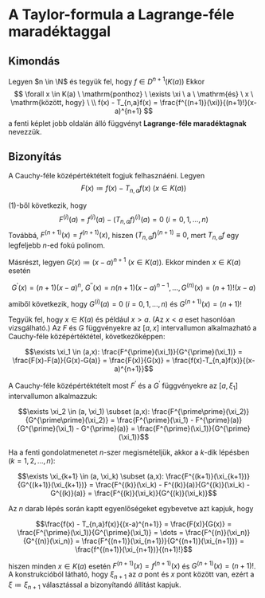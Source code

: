 # A Taylor-formula a Lagrange-féle maradéktaggal

## Kimondás
Legyen $n \in \N$ és tegyük fel, hogy $f \in D^{n+1}(K(a))$ Ekkor
$$
\forall x \in K(a) \ \mathrm{ponthoz} \ \exists \xi \ a \ \mathrm{és} \ x \ \mathrm{között, hogy} \ \\
f(x) - T_{n,a}f(x) = \frac{f^{(n+1)}(\xi)}{(n+1)!}(x-a)^{n+1}
$$ a fenti képlet jobb oldalán álló függvényt **Lagrange-féle maradéktagnak** nevezzük.

## Bizonyítás
A Cauchy-féle középértéktételt fogjuk felhasznáéni. Legyen
$$F(x) \coloneqq f(x) - T_{n,a}f(x) \ (x \in K(a))$$

$(1)$-ből következik, hogy
$$F^{(i)}(a) = f^{(i)}(a) - (T_{n,a}f)^{(i)}(a) = 0 \ (i = 0,1,\dots,n)$$
Továbbá, $F^{(n+1)}(x) = f^{(n+1)}(x)$, hiszen $(T_{n,a}f)^{(n+1)} \equiv 0$, mert $T_{n,a}f$ egy legfeljebb $n$-ed fokú polinom.

Másrészt, legyen $G(x) \coloneqq (x-a)^{n+1} \ (x \in K(a))$. Ekkor minden $x \in K(a)$ esetén

$$G^{\prime}(x) = (n+1)(x-a)^n, \ G^{\prime\prime}(x) = n(n+1)(x-a)^{n-1}, \dots, G^{(n)}(x) = (n+1)!(x-a)$$

amiből következik, hogy $G^{(i)}(a) = 0 \ (i=0,1,\dots, n)$ és $G^{(n+1)}(x) = (n+1)!$

Tegyük fel, hogy $x \in K(a)$ és például $x > a$. (Az $x < a$ eset hasonlóan vizsgálható.) Az $F$ és $G$ függvényekre az $[a,x]$ intervallumon alkalmazható a Cauchy-féle középértéktétel, következőképpen:

$$\exists \xi_1 \in (a,x): \frac{F^{\prime}(\xi_1)}{G^{\prime}(\xi_1)} = \frac{F(x)-F(a)}{G(x)-G(a)} = \frac{F(x)}{G(x)} = \frac{f(x)-T_{n,a}f(x)}{(x-a)^{n+1}}$$

A Cauchy-féle középértéktételt most $F^{\prime}$ és a $G^{\prime}$ függvényekre az $[a, \xi_1]$ intervallumon alkalmazzuk:

$$\exists \xi_2 \in (a, \xi_1) \subset (a,x): \frac{F^{\prime\prime}(\xi_2)}{G^{\prime\prime}(\xi_2)} = \frac{F^{\prime}(\xi_1) - F^{\prime}(a)}{G^{\prime}(\xi_1) - G^{\prime}(a)} = \frac{F^{\prime}(\xi_1)}{G^{\prime}(\xi_1)}$$

Ha a fenti gondolatmenetet $n$-szer megismételjük, akkor a $k$-dik lépésben $(k = 1,2, \dots, n)$:

$$\exists \xi_{k+1} \in (a, \xi_k) \subset (a,x): \frac{F^{(k+1)}(\xi_{k+1})}{G^{(k+1)}(\xi_{k+1})} = \frac{F^{(k)}(\xi_k) - F^{(k)}(a)}{G^{(k)}(\xi_k) - G^{(k)}(a)} = \frac{F^{(k)}(\xi_k)}{G^{(k)}(\xi_k)}$$

Az $n$ darab lépés során kaptt egyenlőségeket egybevetve azt kapjuk, hogy

$$\frac{f(x) - T_{n,a}f(x)}{(x-a)^{n+1}} = \frac{F(x)}{G(x)} = \frac{F^{\prime}(\xi_1)}{G^{\prime}(\xi_1)} = \dots = \frac{F^{(n)}(\xi_n)}{G^{(n)}(\xi_n)} = \frac{F^{(n+1)}(\xi_{n+1})}{G^{(n+1)}(\xi_{n+1})} = \frac{f^{(n+1)}(\xi_{n+1})}{(n+1)!}$$

hiszen minden $x \in K(a)$ esetén $F^{(n+1)}(x) = f^{(n+1)}(x)$ és $G^{(n+1)}(x) = (n+1)!$. A konstrukcióból látható, hogy $\xi_{n+1}$ az $a$ pont és $x$ pont között van, ezért a $\xi \coloneqq \xi_{n+1}$ választással a bizonyítandó állítást kapjuk.
